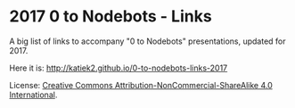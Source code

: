 # 2017 0 to Nodebots - Links

A big list of links to accompany "0 to Nodebots" presentations, updated for 2017.

Here it is: http://katiek2.github.io/0-to-nodebots-links-2017

License: [Creative Commons Attribution-NonCommercial-ShareAlike 4.0 International](LICENSE.html).
